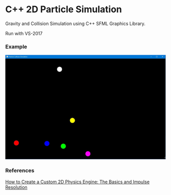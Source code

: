 # C++ 2D Particle Simulation
Gravity and Collision Simulation
using C++ SFML Graphics Library.

Run with VS-2017 


### Example

![alt text](https://github.com/SuyashMore/2D-Sphere-Collision-Simulation/blob/master/demo.JPG)


### References

[How to Create a Custom 2D Physics Engine: The Basics and Impulse Resolution](https://gamedevelopment.tutsplus.com/tutorials/how-to-create-a-custom-2d-physics-engine-the-basics-and-impulse-resolution--gamedev-6331)


